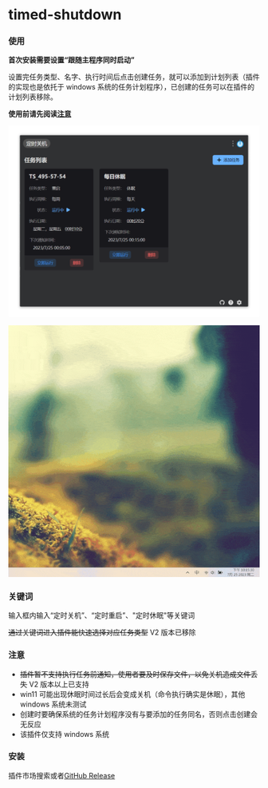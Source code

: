 # timed-shutdown

### 使用

**首次安装需要设置“跟随主程序同时启动”**

设置完任务类型、名字、执行时间后点击创建任务，就可以添加到计划列表（插件的实现也是依托于 windows 系统的任务计划程序），已创建的任务可以在插件的计划列表移除。

**使用前请先阅读[注意](#notic)**

![1690204818336](./images/1690204818336.png)

![通知效果](./images/1690295561656.gif)

### 关键词

输入框内输入“定时关机”、“定时重启”、"定时休眠"等关键词

~~通过关键词进入插件能快速选择对应任务类型~~ V2 版本已移除

### 注意

<span id='notic'></span>

- ~~插件暂不支持执行任务前通知，使用者要及时保存文件，以免关机造成文件丢失~~ V2 版本以上已支持
- win11 可能出现休眠时间过长后会变成关机（命令执行确实是休眠），其他 windows 系统未测试
- 创建时要确保系统的任务计划程序没有与要添加的任务同名，否则点击创建会无反应
- 该插件仅支持 windows 系统

### 安装

插件市场搜索或者[GitHub Release](https://github.com/xyeluo/timed-shutdown/releases)
